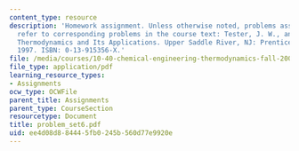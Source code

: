 ```yaml
---
content_type: resource
description: 'Homework assignment. Unless otherwise noted, problems assigned by number
  refer to corresponding problems in the course text: Tester, J. W., and Modell, Michael.
  Thermodynamics and Its Applications. Upper Saddle River, NJ: Prentice Hall PTR,
  1997. ISBN: 0-13-915356-X.'
file: /media/courses/10-40-chemical-engineering-thermodynamics-fall-2003/ee4d08d884445fb0245b560d77e9920e_problem_set6.pdf
file_type: application/pdf
learning_resource_types:
- Assignments
ocw_type: OCWFile
parent_title: Assignments
parent_type: CourseSection
resourcetype: Document
title: problem_set6.pdf
uid: ee4d08d8-8444-5fb0-245b-560d77e9920e
---
```

